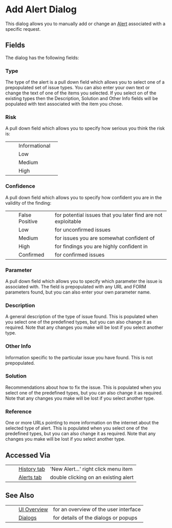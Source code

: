 # Add Alert Dialog #

This dialog allows you to manually add or change an [Alert][] associated with a specific request.


## Fields ##

The dialog has the following fields:

### Type ###

The type of the alert is a pull down field which allows you to select one of a prepopulated set of issue types.
You can also enter your own text or change the text of one of the items you selected.
If you select on of the existing types then the Description, Solution and Other Info fields will be populated with text associated with the item you chose.

### Risk ###

A pull down field which allows you to specify how serious you think the risk is:

<table> 
 <tbody>
  <tr>
   <td>&nbsp;&nbsp;&nbsp;&nbsp;</td>
   <td>Informational</td>
   <td></td>
  </tr> 
  <tr>
   <td>&nbsp;&nbsp;&nbsp;&nbsp;</td>
   <td>Low</td>
   <td></td>
  </tr> 
  <tr>
   <td>&nbsp;&nbsp;&nbsp;&nbsp;</td>
   <td>Medium</td>
   <td></td>
  </tr> 
  <tr>
   <td>&nbsp;&nbsp;&nbsp;&nbsp;</td>
   <td>High</td>
   <td></td>
  </tr> 
 </tbody>
</table>

### Confidence ###

A pull down field which allows you to specify how confident you are in the validity of the finding:

<table> 
 <tbody>
  <tr>
   <td>&nbsp;&nbsp;&nbsp;&nbsp;</td>
   <td>False Positive</td>
   <td>for potential issues that you later find are not exploitable</td>
  </tr> 
  <tr>
   <td>&nbsp;&nbsp;&nbsp;&nbsp;</td>
   <td>Low</td>
   <td>for unconfirmed issues</td>
  </tr> 
  <tr>
   <td>&nbsp;&nbsp;&nbsp;&nbsp;</td>
   <td>Medium</td>
   <td>for issues you are somewhat confident of</td>
  </tr> 
  <tr>
   <td>&nbsp;&nbsp;&nbsp;&nbsp;</td>
   <td>High</td>
   <td>for findings you are highly confident in</td>
  </tr> 
  <tr>
   <td>&nbsp;&nbsp;&nbsp;&nbsp;</td>
   <td>Confirmed</td>
   <td>for confirmed issues</td>
  </tr> 
 </tbody>
</table>

### Parameter ###

A pull down field which allows you to specify which parameter the issue is associated with.
The field is prepopulated with any URL and FORM parameters found, but you can also enter your own parameter name.

### Description ###

A general description of the type of issue found.
This is populated when you select one of the predefined types, but you can also change it as required.
Note that any changes you make will be lost if you select another type.

### Other Info ###

Information specific to the particular issue you have found.
This is not prepopulated.

### Solution ###

Recommendations about how to fix the issue.
This is populated when you select one of the predefined types, but you can also change it as required.
Note that any changes you make will be lost if you select another type.

### Reference ###

One or more URLs pointing to more information on the internet about the selected type of alert.
This is populated when you select one of the predefined types, but you can also change it as required.
Note that any changes you make will be lost if you select another type.

## Accessed Via ##

<table> 
 <tbody>
  <tr>
   <td>&nbsp;&nbsp;&nbsp;&nbsp;</td>
   <td> <a href="HelpUiTabsHistory" rel="nofollow">History tab</a></td>
   <td>'New Alert...' right click menu item</td>
  </tr> 
  <tr>
   <td>&nbsp;&nbsp;&nbsp;&nbsp;</td>
   <td> <a href="HelpUiTabsAlerts" rel="nofollow">Alerts tab</a></td>
   <td>double clicking on an existing alert</td>
  </tr> 
 </tbody>
</table>

## See Also ##

<table> 
 <tbody>
  <tr>
   <td>&nbsp;&nbsp;&nbsp;&nbsp;</td>
   <td> <a href="HelpUiOverview" rel="nofollow">UI Overview</a></td>
   <td>for an overview of the user interface</td>
  </tr> 
  <tr>
   <td>&nbsp;&nbsp;&nbsp;&nbsp;</td>
   <td> <a href="HelpUiDialogsDialogs" rel="nofollow">Dialogs</a></td>
   <td>for details of the dialogs or popups </td>
  </tr> 
 </tbody>
</table>


[Alert]: HelpStartConceptsAlerts